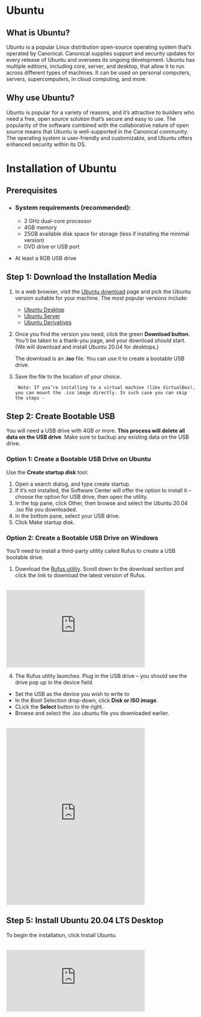 # Ubuntu

## What is Ubuntu?
Ubuntu is a popular Linux distribution open-source operating system that’s operated by Canonical. Canonical supplies support and security updates for every release of Ubuntu and oversees its ongoing development. Ubuntu has multiple editions, including core, server, and desktop, that allow it to run across different types of machines. It can be used on personal computers, servers, supercomputers, in cloud computing, and more.

## Why use Ubuntu?
Ubuntu is popular for a variety of reasons, and it’s attractive to builders who need a free, open source solution that’s secure and easy to use. The popularity of the software combined with the collaborative nature of open source means that Ubuntu is well-supported in the Canonical community. The operating system is user-friendly and customizable, and Ubuntu offers enhanced security within its OS.

# Installation of Ubuntu

## Prerequisites
- ### System requirements (recommended):
    - 2 GHz dual-core processor
    - 4GB memory
    - 25GB available disk space for storage (less if installing the minimal version)
    - DVD drive or USB port
    
- At least a 8GB USB drive

## Step 1: Download the Installation Media

1. In a web browser, visit the [Ubuntu download](https://ubuntu.com/download) page and pick the Ubuntu version suitable for your machine. The most popular versions include:
    - [Ubuntu Desktop](https://ubuntu.com/download/desktop)
    - [Ubuntu Server](https://ubuntu.com/download/server)
    - [Ubuntu Derivatives](https://ubuntu.com/desktop/flavours)

2. Once you find the version you need, click the green <b>Download button</b>. You’ll be taken to a thank-you page, and your download should start. (We will download and install Ubuntu 20.04 for desktops.)

    The download is an<b> .iso</b> file. You can use it to create a bootable USB drive.

3. Save the file to the location of your choice.

        Note: If you’re installing to a virtual machine (like VirtualBox), you can mount the .iso image directly. In such case you can skip the steps -

## Step 2: Create Bootable USB
You will need a USB drive with 4GB or more. <b>This process will delete all data on the USB drive</b>. Make sure to backup any existing data on the USB drive.

### Option 1: Create a Bootable USB Drive on Ubuntu
Use the <b>Create startup disk</b> tool:

1. Open a search dialog, and type create startup.
2. If it’s not installed, the Software Center will offer the option to install it – choose the option for USB drive, then open the utility.
3. In the top pane, click Other, then browse and select the Ubuntu 20.04 .iso file you downloaded.
4. In the bottom pane, select your USB drive.
5. Click Make startup disk.

### Option 2: Create a Bootable USB Drive on Windows

You’ll need to install a third-party utility called Rufus to create a USB bootable drive.

1. Download the [Rufus utility](https://rufus.ie/en/). Scroll down to the download section and click the link to download the latest version of Rufus.
<br>
<iframe
    width="369"
    height="206"
    src="https://phoenixnap.com/kb/wp-content/uploads/2021/04/download-rufus.png"
    frameborder="0"
    allow="autoplay; encrypted-media"
    allowfullscreen

</iframe>

2. Run the file once downloaded.

3. A pop-up dialog opens. You will be prompted whether you want to check for online updates. Select <b> No</b>.

<br>
<iframe
    width="369"
    height="120"
    src="https://phoenixnap.com/kb/wp-content/uploads/2021/04/launch-rufus.png"
    frameborder="0"
    allow="autoplay; encrypted-media"
    allowfullscreen

</iframe>

4. The Rufus utility launches. Plug in the USB drive – you should see the drive pop up in the device field.

- Set the USB as the device you wish to write to
- In the Boot Selection drop-down, click <b> Disk or ISO image</b>. 
- CLick the <b> Select </b> button to the right.
- Browse and select the .iso ubuntu file you downloaded earlier.

<br>
<iframe
    width="369"
    height="471"
    src="https://phoenixnap.com/kb/wp-content/uploads/2021/04/launch-rufus.png"
    frameborder="0"
    allow="autoplay; encrypted-media"
    allowfullscreen

</iframe>

5. Click <b> Start </b>

## Step 3: Boot up Ubuntu from USB
1. Turn off your system. Make sure you remove all other USB devices, such as printers, memory cards, etc.

2. Insert the Ubuntu USB drive into the system and turn on your machine.

There are two possible scenarios:

- The computer boots the USB drive automatically.
- You need to manually configure USB booting in the Boot Menu or BIOS/UEFI.
3. To manually configure the boot order, tap the boot menu key about once or twice per second as soon as the computer powers on.

The boot menu key may be different depending on your computer manufacturer. Below is a list of common boot keys associated to a brand:
<pre>
Asus                F8 or Esc<br>
Acer	            F12, F9 or Esc<br>
Compaq	            F9 or Esc<br>
Dell	            F12<br>
eMachines	        F12<br>
Fujitsu	            F12<br>
HP	                F9 or Esc<br>
Lenovo	            F8, F10 or F12<br>
Samsung	            F2, F12 or Esc<br>
Toshiba	            F12</pre>
4. Once you see your boot menu, use the arrows to pick the Ubuntu media to boot from. For a DVD, the entry will usually have DVD or Optical in the name. USB is usually labeled USB.

Your system should start loading the Ubuntu live disc menu.

Note: If you are experiencing issues when booting the USB from the boot menu, try to [boot the USB from BIOS/UEFI](https://phoenixnap.com/kb/how-to-install-ubuntu-18-04#ftoc-heading-5).

## Step 4: Run Ubuntu
You can test Ubuntu 20.04 before you commit to installing it. The .iso includes a live mode that only runs in memory.

Launch this mode by clicking *Try Ubuntu*.
<br>
<iframe
    width="369"
    height="164"
    src="https://phoenixnap.com/kb/wp-content/uploads/2021/04/try-ubuntu-20.04.png"
    frameborder="0"
    allow="autoplay; encrypted-media"
    allowfullscreen

</iframe>

## Step 5: Install Ubuntu 20.04 LTS Desktop
To begin the installation, click Install Ubuntu.

<br>
<iframe
    width="369"
    height="164"
    src="https://phoenixnap.com/kb/wp-content/uploads/2021/04/install-ubuntu-20.04.png"
    frameborder="0"
    allow="autoplay; encrypted-media"
    allowfullscreen

</iframe>

## Choose Keyboard Layout
By default, the system will select English and English.

If you have a non-standard keyboard, you can select it in the list. Alternately, click <b>Detect Keyboard Layout</b> and the system will automatically choose your keyboard. If you need to test your keyboard, use the labeled field.

When you’re ready, click <b>Continue</b>.

## Choose Starting Applications
- <b>Normal Installation</b> – This is the full Ubuntu Desktop experience, with office software, games, and media players.
- <b>Minimal Installation</b> – Choose this to save disk space, especially if you won’t be using media players or productivity software.

You’ll also be asked to confirm other options:

- <b>Download updates while installing Ubuntu </b>– This does the work of downloading large package files during the installation. Once the installation finishes, the packages will be ready to apply as updates.
- <b>Install third-party xsoftware for graphics and Wi-Fi hardware and additional media formats</b> – Some hardware, like graphics cards and wi-fi cards, do not have open-source driver support. Also, some media formats, such as .wmv, do not fall under the GPL license. If you need support for these, you’ll need to agree to additional terms of use.

## Disk Partitioning
Next, you’ll be presented with an <b>Installation Type</b> dialog. You can wipe the hard drive clean prior to installing Ubuntu by clicking <b>Erase disk and install Ubuntu</b>. If you go this route, skip ahead to the next step.

Advanced users may want to edit Advanced Features. Use this to specify your own disk partitions or set other advanced options:

- <b>Use LVM with the new Ubuntu installation</b>: LVM stands for Logical Volume Management. This is a tool for dynamically managing different virtual drives on your system. It’s much like an enhanced version of the gparted tool.
- Encrypt the new Ubuntu installation for security: This will encrypt the drive’s contents. You’ll choose a security key, which will be required to decrypt and use the drive.
- Experimental: Erase disk and use ZFS:  ZFS refers to Zettabyte File System, but it has grown into a hybrid file system and volume manager. Since it’s still being tested, avoid this setting on mission-critical production systems.
If you’d rather create your own hard drive partitions, click <b>Something Else</b>.

The next screen will allow you to create your own partition table and logical drives. This lets you divide a physical hard drive into different partitions. The operating system sees partitions as individual drives.

    Note: Some users create their /home directory on a separate partition. If the operating system needs to be reinstalled, the partition with the /home directory is unaffected.

Click<b> Continue</b> to apply your changes to the drive partitions.

You’ll be asked to <b>Write changes to disks</b>?  None of the options you’ve selected are permanent until you click <b>Continue</b> on this screen.  Click<b> Continue</b> to proceed.

## Select Time Zone
Once the system formats the disk partitions, the installer will ask Where are you?

Type the nearest large city into the box, and the system will set your local time zone.

Click <b>Continue</b>.

## Create User Account
Next, you’ll need to configure a user account. Fill in the following fields:
<pre>
Name:                   Your actual name.
Computer name:          This is the hostname or network name.
Username:               The user account name you want to use.
Password:               Enter and confirm a strong password – the installer will automatically evaluate your password strength.
Log in automatically:   This is not recommended for publicly accessible servers.
Require my password to log in: This is recommended for publicly accessible servers.</pre>
Click<b> Continue</b> to install Ubuntu.

Once the installer finishes, remove the Ubuntu installation media. You’ll be prompted to <b>Restart Now</b>.

### The system should boot into your fresh install of Ubuntu 20.04.

